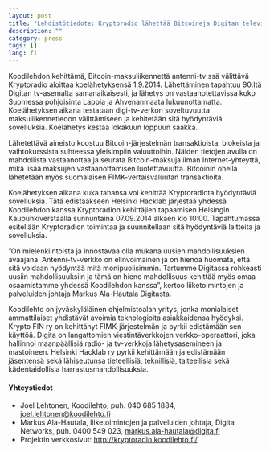 ```yaml
---
layout: post
title: "Lehdistötiedote: Kryptoradio lähettää Bitcoineja Digitan televisioverkon kautta"
description: ""
category: press
tags: []
lang: fi
---
```


Koodilehdon kehittämä, Bitcoin-maksuliikennettä antenni-tv:ssä välittävä Kryptoradio aloittaa koelähetyksensä 1.9.2014. Lähettäminen tapahtuu 90:ltä Digitan tv-asemalta samanaikaisesti, ja lähetys on vastaanotettavissa koko Suomessa pohjoisinta Lappia ja Ahvenanmaata lukuunottamatta. Koelähetyksen aikana testataan digi-tv-verkon soveltuvuutta maksuliikennetiedon välittämiseen ja kehitetään sitä hyödyntäviä sovelluksia. Koelähetys kestää lokakuun loppuun saakka.

Lähetettävä aineisto koostuu Bitcoin-järjestelmän transaktioista, blokeista ja vaihtokurssista suhteessa yleisimpiin valuuttoihin. Näiden tietojen avulla on mahdollista vastaanottaa ja seurata Bitcoin-maksuja ilman Internet-yhteyttä, mikä lisää maksujen vastaanottamisen luotettavuutta. Bitcoinin ohella lähetetään myös suomalaisen FIMK-vertaisvaluutan transaktioita.

Koelähetyksen aikana kuka tahansa voi kehittää Kryptoradiota hyödyntäviä sovelluksia. Tätä edistääkseen Helsinki Hacklab järjestää yhdessä Koodilehdon kanssa Kryptoradion kehittäjien tapaamisen Helsingin Kaupunkiverstaalla sunnuntaina 07.09.2014 alkaen klo 10:00. Tapahtumassa esitellään Kryptoradion toimintaa ja suunnitellaan sitä hyödyntäviä laitteita ja sovelluksia.

”On mielenkiintoista ja innostavaa olla mukana uusien mahdollisuuksien avaajana. Antenni-tv-verkko on elinvoimainen ja on hienoa huomata, että sitä voidaan hyödyntää mitä monipuolisimmin.  Tartumme Digitassa rohkeasti uusiin mahdollisuuksiin ja tämä on hieno mahdollisuus kehittää myös omaa osaamistamme yhdessä Koodilehdon kanssa”, kertoo liiketoimintojen ja palveluiden johtaja Markus Ala-Hautala Digitasta.

Koodilehto on jyväskyläläinen ohjelmistoalan yritys, jonka monialaiset ammattilaiset yhdistävät avoimia teknologioita asiakkaidensa hyödyksi. Krypto FIN ry on kehittänyt FIMK-järjestelmän ja pyrkii edistämään sen käyttöä. Digita on langattomien viestintäverkkojen verkko-operaattori, joka hallinnoi maanpäällisiä radio- ja tv-verkkoja lähetysasemineen ja mastoineen. Helsinki Hacklab ry pyrkii kehittämään ja edistämään jäsentensä sekä lähiseutunsa tieteellisiä, teknillisiä, taiteellisia sekä kädentaidollisia harrastusmahdollisuuksia.

#### Yhteystiedot

* Joel Lehtonen, Koodilehto, puh. 040 685 1884, joel.lehtonen@koodilehto.fi
* Markus Ala-Hautala, liiketoimintojen ja palveluiden johtaja, Digita Networks, puh. 0400 549 023, markus.ala-hautala@digita.fi
* Projektin verkkosivut: http://kryptoradio.koodilehto.fi/

